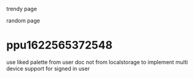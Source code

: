 <!-- ## first fix scroll load issue -->

<!-- create about page -->

trendy page

<!-- popular page -->

random page

<!-- # my palettes page { created + fav } -->

<!-- # tags to be checked if size is not too big -->

<!-- or may be change text input to mutiple option select input -->

<!-- # also make tag hover effect -->

<!-- error handling -->

<!-- firestore rule update -->
<!-- adding authentication -->

<!-- admin app/page -->

<!-- # useHistory in detailedpalette crash -->

<!-- # date-fns check for better format -->

<!-- userID randomization -->

<!-- emoji after copy tool tip -->

# ppu1622565372548

<!-- pwa -->

use liked palette from user doc not from localstorage to implement multi device support for signed in user
